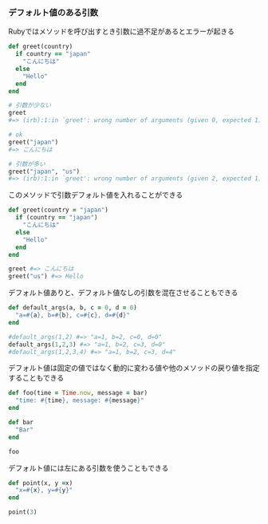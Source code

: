 ### デフォルト値のある引数
Rubyではメソッドを呼び出すとき引数に過不足があるとエラーが起きる
```ruby
def greet(country)
  if country == "japan"
    "こんにちは"
  else
    "Hello"
  end
end

# 引数が少ない
greet
#=> (irb):1:in `greet': wrong number of arguments (given 0, expected 1) (ArgumentError)

# ok
greet("japan")
#=> こんにちは

# 引数が多い
greet("japan", "us")
#=> (irb):1:in `greet': wrong number of arguments (given 2, expected 1) (ArgumentError)
```

このメソッドで引数デフォルト値を入れることができる
```ruby
def greet(country = "japan")
  if (country == "japan")
    "こんにちは"
  else
    "Hello"
  end
end

greet #=> こんにちは
greet("us") #=> Hello
```

デフォルト値ありと、デフォルト値なしの引数を混在させることもできる
```ruby
def default_args(a, b, c = 0, d = 0)
  "a=#{a}, b=#{b}, c=#{c}, d=#{d}"
end

#default_args(1,2) #=> "a=1, b=2, c=0, d=0"
default_args(1,2,3) #=> "a=1, b=2, c=3, d=0"
#default_args(1,2,3,4) #=> "a=1, b=2, c=3, d=4"
```

デフォルト値は固定の値ではなく動的に変わる値や他のメソッドの戻り値を指定することもできる
```ruby
def foo(time = Time.now, message = bar)
  "time: #{time}, message: #{message}"
end

def bar
  "Bar"
end

foo
```

デフォルト値には左にある引数を使うこともできる
```ruby
def point(x, y =x)
  "x=#{x}, y=#{y}"
end

point(3)
```